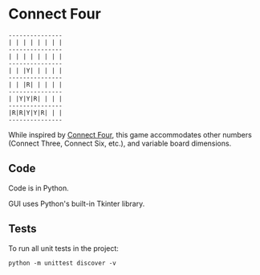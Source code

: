 # Connect Four

```
---------------
| | | | | | | |
---------------
| | | | | | | |
---------------
| | |Y| | | | |
---------------
| | |R| | | | |
---------------
| |Y|Y|R| | | |
---------------
|R|R|Y|Y|R| | |
---------------
```

While inspired by
[Connect Four](https://en.wikipedia.org/wiki/Connect_Four),
this game accommodates other numbers
(Connect Three, Connect Six, etc.),
and variable board dimensions.


## Code

Code is in Python.

GUI uses Python's built-in Tkinter library.


## Tests

To run all unit tests in the project:
```
python -m unittest discover -v
```
